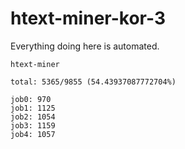 # htext-miner-kor-3

Everything doing here is automated.

```
htext-miner

total: 5365/9855 (54.43937087772704%)

job0: 970
job1: 1125
job2: 1054
job3: 1159
job4: 1057
```
